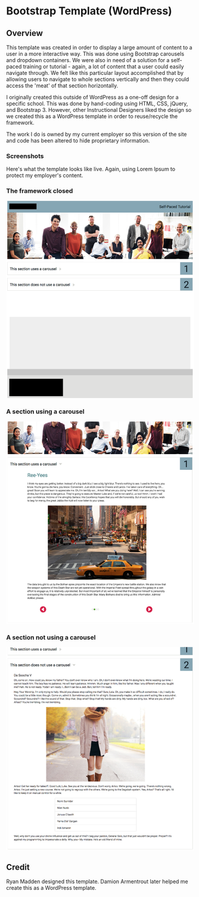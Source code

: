 # Bootstrap Template (WordPress)

## Overview
This template was created in order to display a large amount of content to a user in a more interactive way. This was done using Bootstrap carousels and dropdown containers. We were also in need of a solution for a self-paced training or tutorial - again, a lot of content that a user could easily navigate through. We felt like this particular layout accomplished that by allowing users to navigate to whole sections vertically and then they could access the 'meat' of that section horizontally. 

I originally created this outside of WordPress as a one-off design for a specific school. This was done by hand-coding using HTML, CSS, jQuery, and Bootstrap 3. However, other Instructional Designers liked the design so we created this as a WordPress template in order to reuse/recycle the framework. 

The work I do is owned by my current employer so this version of the site and code has been altered to hide proprietary information.

### Screenshots
Here's what the template looks like live. Again, using Lorem Ipsum to protect my employer's content.

### The framework closed

![Screenshot of template](https://github.com/OptikRise/bs-template/blob/master/self-paced-1.png)

### A section using a carousel

![Screenshot of template](https://github.com/OptikRise/bs-template/blob/master/self-paced-2.png)

### A section not using a carousel

![Screenshot of template](https://github.com/OptikRise/bs-template/blob/master/self-paced-3.png)

## Credit
Ryan Madden designed this template.
Damion Armentrout later helped me create this as a WordPress template.
